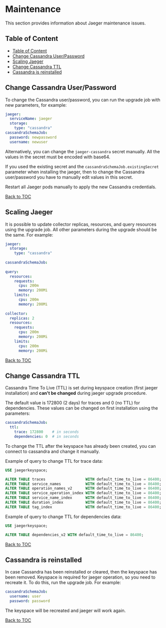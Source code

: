 # Maintenance

This section provides information about Jaeger maintenance issues.

## Table of Content

* [Table of Content](#table-of-content)
* [Change Cassandra User/Password](#change-cassandra-userpassword)
* [Scaling Jaeger](#scaling-jaeger)
* [Change Cassandra TTL](#change-cassandra-ttl)
* [Cassandra is reinstalled](#cassandra-is-reinstalled)

## Change Cassandra User/Password

To change the Cassandra user/password, you can run the upgrade job with new parameters, for example:

```yaml
jaeger:
  serviceName: jaeger
  storage:
    type: "cassandra"
cassandraSchemaJob:
  password: newpassword
  username: newuser
```

Alternatively, you can change the `jaeger-cassandra` secret manually. All the values in the secret
must be encoded with base64.

If you used the existing secret and the `cassandraSchemaJob.existingSecret` parameter when installing the jaeger, then
to change the Cassandra user/password you have to manually edit values in this secret.

Restart all Jaeger pods manually to apply the new Cassandra credentials.

<!-- #GFCFilterMarkerStart# -->
[Back to TOC](#table-of-content)
<!-- #GFCFilterMarkerEnd# -->

## Scaling Jaeger

It is possible to update collector replicas, resources, and query resources using the upgrade job. All other parameters
during the upgrade should be the same.
For example:

```yaml
jaeger:
  storage:
    type: "cassandra"
    
cassandraSchemaJob:
  
query:
  resources:
    requests:
      cpu: 200m
      memory: 200Mi
    limits:
      cpu: 200m
      memory: 200Mi
      
collector:
  replicas: 2
  resources:
    requests:
      cpu: 200m
      memory: 200Mi
    limits:
      cpu: 200m
      memory: 200Mi
```

<!-- #GFCFilterMarkerStart# -->
[Back to TOC](#table-of-content)
<!-- #GFCFilterMarkerEnd# -->

## Change Cassandra TTL

Cassandra Time To Live (TTL) is set during keyspace creation (first jaeger installation) and **can't be changed** during
jaeger upgrade procedure.

The default value is 172800 (2 days) for traces and 0 (no TTL) for dependencies. These values
can be changed on first installation using the parameters:

```yaml
cassandraSchemaJob:
  ttl:
    trace: 172800    # in seconds
    dependencies: 0  # in seconds
```

To change the TTL after the keyspace has already been created, you can connect to cassandra and change it manually.

Example of query to change TTL for trace data:

```sql
USE jaegerkeyspace;

ALTER TABLE traces                  WITH default_time_to_live = 86400;
ALTER TABLE service_names           WITH default_time_to_live = 86400;
ALTER TABLE operation_names_v2      WITH default_time_to_live = 86400;
ALTER TABLE service_operation_index WITH default_time_to_live = 86400;
ALTER TABLE service_name_index      WITH default_time_to_live = 86400;
ALTER TABLE duration_index          WITH default_time_to_live = 86400;
ALTER TABLE tag_index               WITH default_time_to_live = 86400;
```

Example of query to change TTL for dependencies data:

```sql
USE jaegerkeyspace;

ALTER TABLE dependencies_v2 WITH default_time_to_live = 86400;
```

<!-- #GFCFilterMarkerStart# -->
[Back to TOC](#table-of-content)
<!-- #GFCFilterMarkerEnd# -->

## Cassandra is reinstalled

In case Cassandra has been reinstalled or cleared, then the keyspace has been removed. Keyspace is required for jaeger
operation, so you need to recreate it. To do this, run the upgrade job. For example:

```yaml
cassandraSchemaJob:
  username: user
  password: password
```

The keyspace will be recreated and jaeger will work again.

<!-- #GFCFilterMarkerStart# -->
[Back to TOC](#table-of-content)
<!-- #GFCFilterMarkerEnd# -->
